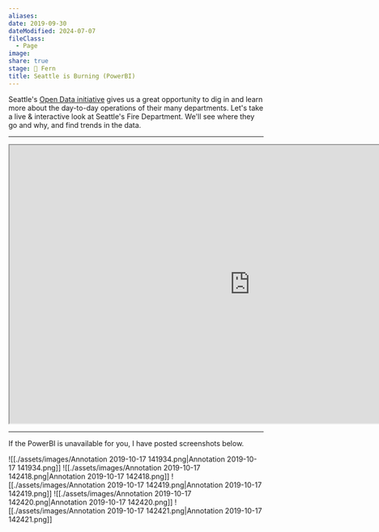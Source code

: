 ```yaml
---
aliases: 
date: 2019-09-30
dateModified: 2024-07-07
fileClass:
  - Page
image: 
share: true
stage: 🌿 Fern
title: Seattle is Burning (PowerBI)
---
```


Seattle's [Open Data initiative](https://data.seattle.gov/) gives us a great opportunity to dig in and learn more about the day-to-day operations of their many departments. Let's take a live & interactive look at Seattle's Fire Department. We'll see where they go and why, and find trends in the data.

<hr>

<iframe width="950" height="550" src="https://msit.powerbi.com/view?r=eyJrIjoiNzliZDQ0N2QtNGQyNy00OWU0LWIzMjQtNjRmZTU5NzFiMTVkIiwidCI6IjcyZjk4OGJmLTg2ZjEtNDFhZi05MWFiLTJkN2NkMDExZGI0NyIsImMiOjV9" frameborder="1" allowFullScreen="true"></iframe>

<hr>

If the PowerBI is unavailable for you, I have posted screenshots below.

![[./assets/images/Annotation 2019-10-17 141934.png|Annotation 2019-10-17 141934.png]]
![[./assets/images/Annotation 2019-10-17 142418.png|Annotation 2019-10-17 142418.png]]
![[./assets/images/Annotation 2019-10-17 142419.png|Annotation 2019-10-17 142419.png]]
![[./assets/images/Annotation 2019-10-17 142420.png|Annotation 2019-10-17 142420.png]]
![[./assets/images/Annotation 2019-10-17 142421.png|Annotation 2019-10-17 142421.png]]
